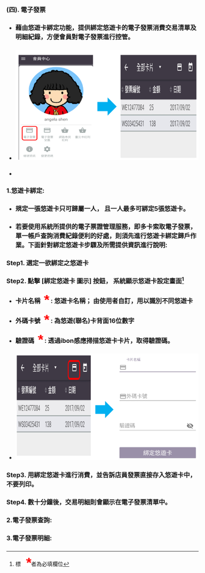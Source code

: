 ### \(四\). 電子發票

* ### 藉由悠遊卡綁定功能，提供綁定悠遊卡的電子發票消費交易清單及明細紀錄，方便會員對電子發票進行控管。
* ### ![](/assets/YoYo_5.png)
* ### 

### 1.**悠遊卡綁定:**

* ### 規定一張悠遊卡只可歸屬一人， 且一人最多可綁定5張悠遊卡。
* ### 若要使用系統所提供的電子票證管理服務，即多卡索取電子發票，單一帳戶查詢消費紀錄便利的好處，則須先進行悠遊卡綁定歸戶作業。下面針對綁定悠遊卡步驟及所需提供資訊進行說明:

### Step1. 選定一欲綁定之悠遊卡

### Step2. 點擊 \[綁定悠遊卡 圖示\] 按鈕， 系統顯示悠遊卡設定畫面[^1]

* ### 卡片名稱![](/assets/star.png) : 悠遊卡名稱； 由使用者自訂，用以識別不同悠遊卡
* ### 外碼卡號![](/assets/star.png) : 為悠遊\(聯名\)卡背面16位數字
* ### 驗證碼![](/assets/star.png)    : 透過ibon感應掃描悠遊卡卡片，取得驗證碼。
* ### ![](/assets/YoYo_7.png)

### Step3. 用綁定悠遊卡進行消費，並告訴店員發票直接存入悠遊卡中，不要列印。

### Step4. 數十分鐘後，交易明細則會顯示在電子發票清單中。



### 2.電子發票查詢:

### 3.電子發票明細:

### 

[^1]: 標 ![](/assets/star.png)者為必填欄位

